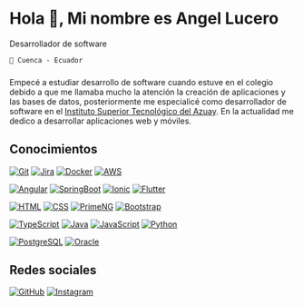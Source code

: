 # Hola 👋, Mi nombre es Angel Lucero


Desarrollador de software

``📌 Cuenca - Ecuador``  


###  

Empecé a estudiar desarrollo de software cuando estuve en el colegio debido a que me llamaba mucho la atención la creación de aplicaciones y las bases de datos, posteriormente me especialicé como desarrollador de software en el [Instituto Superior Tecnológico del Azuay](https://www.tecazuay.edu.ec/). En la actualidad me dedico a desarrollar aplicaciones web y móviles.

## Conocimientos

[![Git](https://user-images.githubusercontent.com/57451983/185803534-436ab37c-1c60-4d03-9d61-efced61b4280.png)](https://git-scm.com/)
[![Jira](https://user-images.githubusercontent.com/57451983/185803537-75931f60-4e0a-442c-b555-a0e58ba70cf5.png)](https://www.atlassian.com/es/software/jira)
[![Docker](https://user-images.githubusercontent.com/57451983/185803523-52b668d2-ed6b-4e25-9990-e59e3167d2d6.png)](https://www.docker.com/)
[![AWS](https://user-images.githubusercontent.com/57451983/185803539-c01dfc60-0a91-4b4a-a45f-d4b7e36881af.png)](https://aws.amazon.com/)

[![Angular](https://user-images.githubusercontent.com/57451983/185803520-c84d97bf-2383-4899-8020-9a35bd40134d.png)](https://angular.io/)
[![SpringBoot](https://user-images.githubusercontent.com/57451983/185804168-e2fdb156-d0d1-4a9e-8d6f-24d62c9cb87f.png)](https://spring.io/)
[![Ionic](https://user-images.githubusercontent.com/57451983/185803521-5961b1cc-5365-40a0-88b5-41b7b6d9377e.png)](https://ionicframework.com/)
[![Flutter](https://user-images.githubusercontent.com/57451983/185804166-9ff5156d-50a2-4192-b96f-201213b76523.png)](https://flutter.dev/)

[![HTML](https://user-images.githubusercontent.com/57451983/185805507-8566f325-4748-4a14-878e-07315bb1f800.png)](https://developer.mozilla.org/es/docs/Web/HTML)
[![CSS](https://user-images.githubusercontent.com/57451983/185805557-081e1f2c-7d2e-4303-8379-0dfa185fcc6a.png)](https://developer.mozilla.org/es/docs/Web/CSS)
[![PrimeNG](https://user-images.githubusercontent.com/57451983/185804167-97953031-8ed1-4073-96ed-0fcd8d4888e7.png)](https://www.primefaces.org/primeng/)
[![Bootstrap](https://user-images.githubusercontent.com/57451983/185803535-47399c83-32a1-4ec1-9e33-aa876b77e7ed.png)](https://getbootstrap.com/)

[![TypeScript](https://user-images.githubusercontent.com/57451983/185803527-9ba9d5d3-9ec9-47f5-a1b1-66d66e69b473.png)](https://www.typescriptlang.org/)
[![Java](https://user-images.githubusercontent.com/57451983/185803530-eb8f44c0-5833-4812-b0bc-aa9f5672fddf.png)](https://www.java.com/)
[![JavaScript](https://user-images.githubusercontent.com/57451983/185803532-c698ef61-59d6-471a-8e89-43f67bc27e06.png)](https://developer.mozilla.org/en-US/docs/Web/JavaScript)
[![Python](https://user-images.githubusercontent.com/57451983/185803528-d732e27d-955f-4807-8948-c1e416c0399e.png)](https://www.python.org/)

[![PostgreSQL](https://user-images.githubusercontent.com/57451983/185803525-34ab55f9-92e7-4de4-95be-4b7f6b547de8.png)](https://www.postgresql.org/)
[![Oracle](https://user-images.githubusercontent.com/57451983/185803533-1e4f5918-be0c-42f4-9117-9b6e7aaa9e0d.png)](https://www.oracle.com/)

## Redes sociales
[![GitHub](https://user-images.githubusercontent.com/57451983/185803522-0dd60469-9f8d-45c4-ba86-fc6c0ea2eb08.png)](https://github.com/angelluce)
[![Instagram](https://user-images.githubusercontent.com/57451983/185803568-3a2a4444-9208-4e31-9986-5e38b1979940.png)](https://www.instagram.com/angellucero24/)


